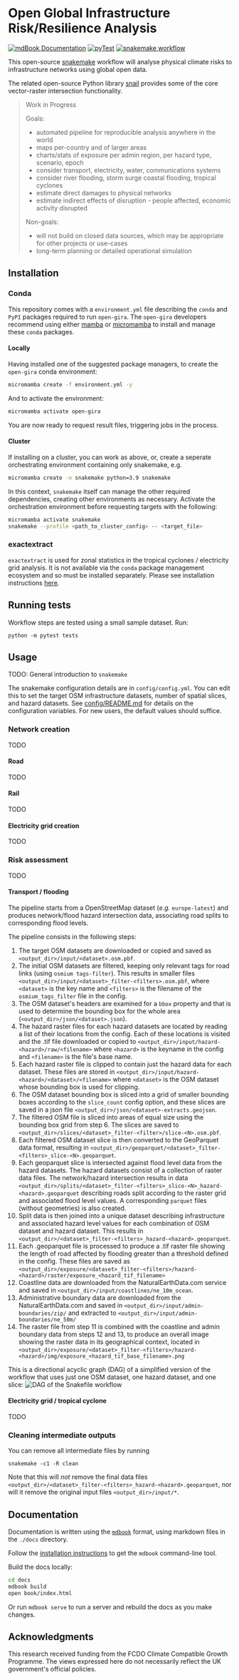 # Open Global Infrastructure Risk/Resilience Analysis

[![mdBook Documentation](https://github.com/nismod/open-gira/actions/workflows/docs.yml/badge.svg?branch=main)](https://nismod.github.io/open-gira)
[![pyTest](https://github.com/nismod/open-gira/actions/workflows/test.yml/badge.svg?branch=main)](https://github.com/nismod/open-gira/actions/workflows/test.yml)
[![snakemake workflow](https://img.shields.io/badge/snakemake-open--gira-informational)](https://snakemake.github.io/snakemake-workflow-catalog/?usage=nismod/open-gira)

This open-source [snakemake](https://snakemake.readthedocs.io/en/stable/) workflow will
analyse physical climate risks to infrastructure networks using global open data.

The related open-source Python library [snail](https://github.com/nismod/snail) provides
some of the core vector-raster intersection functionality.

> Work in Progress
>
> Goals:
> - automated pipeline for reproducible analysis anywhere in the world
> - maps per-country and of larger areas
> - charts/stats of exposure per admin region, per hazard type, scenario, epoch
> - consider transport, electricity, water, communications systems
> - consider river flooding, storm surge coastal flooding, tropical cyclones
> - estimate direct damages to physical networks
> - estimate indirect effects of disruption - people affected, economic activity disrupted
>
> Non-goals:
> - will not build on closed data sources, which may be appropriate for other projects or use-cases
> - long-term planning or detailed operational simulation

## Installation

### Conda

This repository comes with a `environment.yml` file describing the `conda` and
`PyPI` packages required to run `open-gira`. The `open-gira` developers recommend
using either [mamba](https://mamba.readthedocs.io/en/latest/index.html) or
[micromamba](https://mamba.readthedocs.io/en/latest/user_guide/micromamba.html#micromamba)
to install and manage these `conda` packages.

#### Locally

Having installed one of the suggested package managers, to create the
`open-gira` conda environment:
```bash
micromamba create -f environment.yml -y
```

And to activate the environment:
```bash
micromamba activate open-gira
```

You are now ready to request result files, triggering jobs in the process.

#### Cluster

If installing on a cluster, you can work as above, or, create a seperate
orchestrating environment containing only snakemake, e.g.
```bash
micromamba create -n snakemake python=3.9 snakemake
```

In this context, `snakemake` itself can manage the other required dependencies,
creating other environments as necessary. Activate the orchestration
environment before requesting targets with the following:
```bash
micromamba activate snakemake
snakemake --profile <path_to_cluster_config> -- <target_file>
```

### exactextract

`exactextract` is used for zonal statistics in the tropical cyclones /
electricity grid analysis. It is not available via the `conda` package
management ecosystem and so must be installed separately. Please see
installation instructions [here](https://github.com/isciences/exactextract).

## Running tests

Workflow steps are tested using a small sample dataset. Run:

```
python -m pytest tests
```

## Usage

TODO: General introduction to `snakemake`

The snakemake configuration details are in `config/config.yml`. You can edit
this to set the target OSM infrastructure datasets, number of spatial slices, and
hazard datasets. See
[config/README.md](https://github.com/nismod/open-gira/blob/main/config/README.md)
for details on the configuration variables. For new users, the default values should suffice.

### Network creation

TODO

#### Road

TODO

#### Rail

TODO

#### Electricity grid creation

TODO

### Risk assessment

TODO

#### Transport / flooding

The pipeline starts from a OpenStreetMap dataset (_e.g._
`europe-latest`) and produces network/flood hazard intersection data,
associating road splits to corresponding flood levels.

The pipeline consists in the following steps:

1. The target OSM datasets are downloaded or copied and saved as
   `<output_dir>/input/<dataset>.osm.pbf`.
2. The initial OSM datasets are filtered, keeping only relevant tags for road links
   (using `osmium tags-filter`). This results in smaller files
   `<output_dir>/input/<dataset>_filter-<filters>.osm.pbf`, where `<dataset>` is the
   key name and `<filters>` is the filename of the `osmium_tags_filter` file in the config.
3. The OSM dataset's headers are examined for a `bbox` property and that is used
   to determine the bounding box for the whole area (`<output_dir>/json/<dataset>.json`).
4. The hazard raster files for each hazard datasets are located by reading a list
   of their locations from the config. Each of these locations is visited and the
   .tif file downloaded or copied to `<output_dir>/input/hazard-<hazard>/raw/<filename>`
   where `<hazard>` is the keyname in the config and `<filename>` is the file's
   base name.
5. Each hazard raster file is clipped to contain just the hazard data for each dataset.
   These files are stored in `<output_dir>/input/hazard-<hazard>/<dataset>/<filename>`
   where `<dataset>` is the OSM dataset whose bounding box is used for clipping.
6. The OSM dataset bounding box is sliced into a grid of smaller bounding boxes
   according to the `slice_count` config option, and these slices are saved
   in a json file `<output_dir>/json/<dataset>-extracts.geojson`.
7. The filtered OSM file is sliced into areas of equal size using the bounding
   box grid from step 6. The slices are saved to
   `<output_dir>/slices/<dataset>_filter-<filter>/slice-<N>.osm.pbf`.
8. Each filtered OSM dataset slice is then converted to the GeoParquet data format,
   resulting in `<output_dir>/geoparquet/<dataset>_filter-<filters>_slice-<N>.geoparquet`.
9. Each geoparquet slice is intersected against flood level data from the
   hazard datasets. The hazard datasets consist of a collection of
   raster data files. The network/hazard intersection results in data
   `<output_dir>/splits/<dataset>_filter-<filters>_slice-<N>_hazard-<hazard>.geoparquet`
   describing roads split according to the raster grid and associated flood level values.
   A corresponding `parquet` files (without geometries) is also created.
10. Split data is then joined into a unique dataset describing
    infrastructure and associated hazard level values for each combination of
    OSM dataset and hazard dataset. This results in
    `<output_dir>/<dataset>_filter-<filters>_hazard-<hazard>.geoparquet`.
11. Each .geoparquet file is processed to produce a .tif raster file showing the length
    of road affected by flooding greater than a threshold defined in the config.
    These files are saved as `<output_dir>/exposure/<dataset>_filter-<filters>/hazard-<hazard>/raster/exposure_<hazard_tif_filename>`
12. Coastline data are downloaded from the NaturalEarthData.com service and saved in
    `<output_dir>/input/coastlines/ne_10m_ocean`.
13. Administrative boundary data are downloaded from the NaturalEarthData.com and saved in
    `<output_dir>/input/admin-boundaries/zip/` and extracted to `<output_dir>/input/admin-boundaries/ne_50m/`
14. The raster file from step 11 is combined with the coastline and admin boundary data from steps 12 and 13,
    to produce an overall image showing the raster data in its geographical context, located in
    `<output_dir>/exposure/<dataset>_filter-<filters>/hazard-<hazard>/img/exposure_<hazard_tif_base_filename>.png`

This is a directional acyclic graph (DAG) of a simplified version of the workflow
that uses just one OSM dataset, one hazard dataset, and one slice:
![DAG of the Snakefile workflow](docs/src/img/DAG-simple.png)

#### Electricity grid / tropical cyclone

TODO

### Cleaning intermediate outputs

You can remove all intermediate files by running

```
snakemake -c1 -R clean
```

Note that this will *not* remove the final data files
`<output_dir>/<dataset>_filter-<filters>_hazard-<hazard>.geoparquet`,
nor will it remove the original input files `<output_dir>/input/*`.

## Documentation

Documentation is written using the [`mdbook`](https://rust-lang.github.io/mdBook/index.html)
format, using markdown files in the `./docs` directory.

Follow the [installation instructions](https://rust-lang.github.io/mdBook/guide/installation.html)
to get the `mdbook` command-line tool.

Build the docs locally:

```bash
cd docs
mdbook build
open book/index.html
```

Or run `mdbook serve` to run a server and rebuild the docs as you make changes.

## Acknowledgments

This research received funding from the FCDO Climate Compatible Growth
Programme. The views expressed here do not necessarily reflect the UK
government's official policies.
